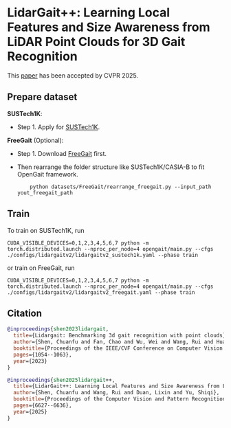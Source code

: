# LidarGait++: Learning Local Features and Size Awareness from LiDAR Point Clouds for 3D Gait Recognition

This [paper](https://openaccess.thecvf.com/content/CVPR2025/papers/Shen_LidarGait_Learning_Local_Features_and_Size_Awareness_from_LiDAR_Point_CVPR_2025_paper.pdf) has been accepted by CVPR 2025.



## Prepare dataset
**SUSTech1K**: 
- Step 1. Apply for [SUSTech1K](https://lidargait.github.io/).

**FreeGait** (Optional): 

- Step 1. Download [FreeGait](https://drive.google.com/drive/folders/1I9zOCmqUuBUcOmvO1cgZtUC6uSfmAq7h) first. 

- Then rearrange the folder structure like SUSTech1K/CASIA-B to fit OpenGait framework.
    ```
        python datasets/FreeGait/rearrange_freegait.py --input_path yout_freegait_path
    ```

## Train
To train on SUSTech1K, run
```
CUDA_VISIBLE_DEVICES=0,1,2,3,4,5,6,7 python -m torch.distributed.launch --nproc_per_node=4 opengait/main.py --cfgs ./configs/lidargaitv2/lidargaitv2_sustech1k.yaml --phase train
```
or train on FreeGait, run
```
CUDA_VISIBLE_DEVICES=0,1,2,3,4,5,6,7 python -m torch.distributed.launch --nproc_per_node=4 opengait/main.py --cfgs ./configs/lidargaitv2/lidargaitv2_freegait.yaml --phase train
```

## Citation

```bibtex
@inproceedings{shen2023lidargait,
  title={Lidargait: Benchmarking 3d gait recognition with point clouds},
  author={Shen, Chuanfu and Fan, Chao and Wu, Wei and Wang, Rui and Huang, George Q and Yu, Shiqi},
  booktitle={Proceedings of the IEEE/CVF Conference on Computer Vision and Pattern Recognition},
  pages={1054--1063},
  year={2023}
}

@inproceedings{shen2025lidargait++,
  title={LidarGait++: Learning Local Features and Size Awareness from LiDAR Point Clouds for 3D Gait Recognition},
  author={Shen, Chuanfu and Wang, Rui and Duan, Lixin and Yu, Shiqi},
  booktitle={Proceedings of the Computer Vision and Pattern Recognition Conference},
  pages={6627--6636},
  year={2025}
}
```
